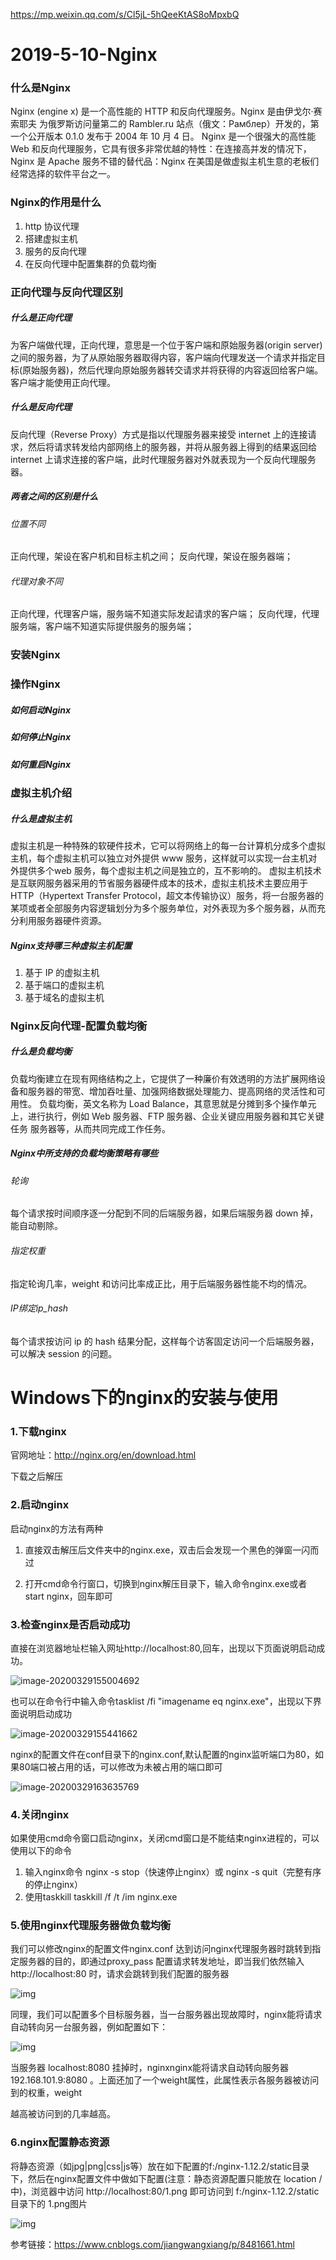 https://mp.weixin.qq.com/s/Cl5jL-5hQeeKtAS8oMpxbQ

# 2019-5-10-Nginx

### 什么是Nginx

Nginx (engine x) 是一个高性能的 HTTP 和反向代理服务。Nginx 是由伊戈尔·赛索耶夫 为俄罗斯访问量第二的 Rambler.ru 站点（俄文：Рамблер）开发的，第一个公开版本 0.1.0 发布于 2004 年 10 月 4 日。 Nginx 是一个很强大的高性能 Web 和反向代理服务，它具有很多非常优越的特性：在连接高并发的情况下，Nginx 是 Apache 服务不错的替代品：Nginx 在美国是做虚拟主机生意的老板们经常选择的软件平台之一。 

### Nginx的作用是什么

1. http 协议代理 
2. 搭建虚拟主机 
3. 服务的反向代理 
4. 在反向代理中配置集群的负载均衡 

### 正向代理与反向代理区别

##### 什么是正向代理

为客户端做代理，正向代理，意思是一个位于客户端和原始服务器(origin server)之间的服务器，为了从原始服务器取得内容，客户端向代理发送一个请求并指定目标(原始服务器)，然后代理向原始服务器转交请求并将获得的内容返回给客户端。客户端才能使用正向代理。

##### 什么是反向代理

反向代理（Reverse Proxy）方式是指以代理服务器来接受 internet 上的连接请求，然后将请求转发给内部网络上的服务器，并将从服务器上得到的结果返回给 internet 上请求连接的客户端，此时代理服务器对外就表现为一个反向代理服务器。 

##### 两者之间的区别是什么

###### 位置不同 

正向代理，架设在客户机和目标主机之间； 
反向代理，架设在服务器端； 

###### 代理对象不同 

正向代理，代理客户端，服务端不知道实际发起请求的客户端； 
反向代理，代理服务端，客户端不知道实际提供服务的服务端；

### 安装Nginx

### 操作Nginx

##### 如何启动Nginx

##### 如何停止Nginx

##### 如何重启Nginx

### 虚拟主机介绍

##### 什么是虚拟主机

虚拟主机是一种特殊的软硬件技术，它可以将网络上的每一台计算机分成多个虚拟主机，每个虚拟主机可以独立对外提供 www 服务，这样就可以实现一台主机对外提供多个web 服务，每个虚拟主机之间是独立的，互不影响的。 虚拟主机技术是互联网服务器采用的节省服务器硬件成本的技术，虚拟主机技术主要应用于 HTTP（Hypertext Transfer Protocol，超文本传输协议）服务，将一台服务器的某项或者全部服务内容逻辑划分为多个服务单位，对外表现为多个服务器，从而充分利用服务器硬件资源。

##### Nginx支持哪三种虚拟主机配置

1. 基于 IP 的虚拟主机 
2. 基于端口的虚拟主机 
3. 基于域名的虚拟主机 

### Nginx反向代理-配置负载均衡

##### 什么是负载均衡

负载均衡建立在现有网络结构之上，它提供了一种廉价有效透明的方法扩展网络设备和服务器的带宽、增加吞吐量、加强网络数据处理能力、提高网络的灵活性和可用性。 负载均衡，英文名称为 Load Balance，其意思就是分摊到多个操作单元上，进行执行，例如 Web 服务器、FTP 服务器、企业关键应用服务器和其它关键任务 服务器等，从而共同完成工作任务。

##### Nginx中所支持的负载均衡策略有哪些

###### 轮询

每个请求按时间顺序逐一分配到不同的后端服务器，如果后端服务器 down 掉，能自动剔除。 

###### 指定权重

指定轮询几率，weight 和访问比率成正比，用于后端服务器性能不均的情况。

###### IP绑定ip_hash

每个请求按访问 ip 的 hash 结果分配，这样每个访客固定访问一个后端服务器，可以解决 session 的问题。

# Windows下的nginx的安装与使用

### 1.下载nginx

官网地址：http://nginx.org/en/download.html

下载之后解压

### 2.启动nginx

启动nginx的方法有两种

1. 直接双击解压后文件夹中的nginx.exe，双击后会发现一个黑色的弹窗一闪而过

2. 打开cmd命令行窗口，切换到nginx解压目录下，输入命令nginx.exe或者start nginx，回车即可

   

### 3.检查nginx是否启动成功

直接在浏览器地址栏输入网址http://localhost:80,回车，出现以下页面说明启动成功。

![image-20200329155004692](C:\Users\sloth\AppData\Roaming\Typora\typora-user-images\image-20200329155004692.png)

也可以在命令行中输入命令tasklist /fi "imagename eq nginx.exe"，出现以下界面说明启动成功

![image-20200329155441662](C:\Users\sloth\AppData\Roaming\Typora\typora-user-images\image-20200329155441662.png)

nginx的配置文件在conf目录下的nginx.conf,默认配置的nginx监听端口为80，如果80端口被占用的话，可以修改为未被占用的端口即可

![image-20200329163635769](C:\Users\sloth\AppData\Roaming\Typora\typora-user-images\image-20200329163635769.png)

### 4.关闭nginx

如果使用cmd命令窗口启动nginx，关闭cmd窗口是不能结束nginx进程的，可以使用以下的命令

1. 输入nginx命令 nginx -s stop（快速停止nginx）或 nginx -s quit（完整有序的停止nginx）
2. 使用taskkill  taskkill /f /t /im nginx.exe

### 5.使用nginx代理服务器做负载均衡

我们可以修改nginx的配置文件nginx.conf 达到访问nginx代理服务器时跳转到指定服务器的目的，即通过proxy_pass 配置请求转发地址，即当我们依然输入http://localhost:80 时，请求会跳转到我们配置的服务器

 

![img](https://images2018.cnblogs.com/blog/1337134/201802/1337134-20180228000738277-1150438810.png)

同理，我们可以配置多个目标服务器，当一台服务器出现故障时，nginx能将请求自动转向另一台服务器，例如配置如下：

![img](https://images2018.cnblogs.com/blog/1337134/201802/1337134-20180228001312039-1721872808.png)

当服务器 localhost:8080 挂掉时，nginxnginx能将请求自动转向服务器 192.168.101.9:8080 。上面还加了一个weight属性，此属性表示各服务器被访问到的权重，weight

越高被访问到的几率越高。

### 6.nginx配置静态资源

 将静态资源（如jpg|png|css|js等）放在如下配置的f:/nginx-1.12.2/static目录下，然后在nginx配置文件中做如下配置(注意：静态资源配置只能放在 location / 中)，浏览器中访问 http://localhost:80/1.png 即可访问到 f:/nginx-1.12.2/static目录下的 1.png图片

![img](https://img2018.cnblogs.com/blog/1337134/201811/1337134-20181130165833621-1765529068.png)

 

参考链接：https://www.cnblogs.com/jiangwangxiang/p/8481661.html